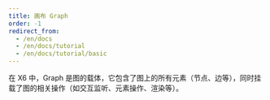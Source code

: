 ```yaml
---
title: 画布 Graph
order: -1
redirect_from:
  - /en/docs
  - /en/docs/tutorial
  - /en/docs/tutorial/basic
---
```


在 X6 中，Graph 是图的载体，它包含了图上的所有元素（节点、边等），同时挂载了图的相关操作（如交互监听、元素操作、渲染等）。
